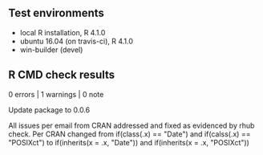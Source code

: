 ## Test environments
* local R installation, R 4.1.0
* ubuntu 16.04 (on travis-ci), R 4.1.0
* win-builder (devel)

## R CMD check results

0 errors | 1 warnings | 0 note

Update package to 0.0.6

All issues per email from CRAN addressed and fixed as evidenced by rhub check.
Per CRAN changed from if(class(.x) == "Date") and if(calss(.x) == "POSIXct") to
if(inherits(x = .x, "Date")) and if(inherits(x = .x, "POSIXct"))
